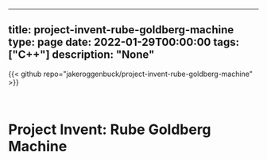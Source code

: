 
---
title: project-invent-rube-goldberg-machine
type: page
date: 2022-01-29T00:00:00
tags: ["C++"]
description: "None"
---

{{< github repo="jakeroggenbuck/project-invent-rube-goldberg-machine" >}}

<br>

# Project Invent: Rube Goldberg Machine
